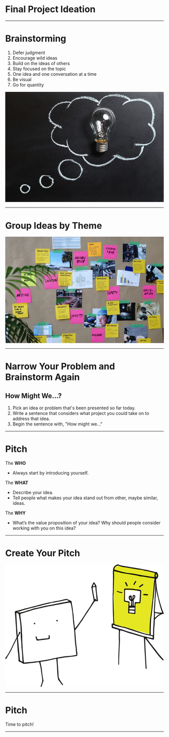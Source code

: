 # Final Project Ideation

<!--
Now that we've discussed the goals, expectations, timeline, and deliverables for our capstone project, let's brainstorm what topics or questions we may want to explore as the focus of the project.
-->

---

# Brainstorming

1.  Defer judgment
1.  Encourage wild ideas
1.  Build on the ideas of others
1.  Stay focused on the topic
1.  One idea and one conversation at a time
1.  Be visual
1.  Go for quantity

![](res/projectideation01.jpg)

<!--
We’ll do two rounds of brainstorming. The first is very general, capturing as many ideas as possible. The second will be more specific, helping us narrow in on our exact idea.

First, I'd like for us all to agree on some norms for this exercise:
* Brainstorming should be completely judgement free.
* Crazy ideas are more than welcome! Even if it's infeasible they'd get accomplished in the next few weeks, they may inspire another great and more realistic idea.
* Each idea gets its own post-it note. We want to ensure every idea gets its fair shake.
* Let's have one conversation and share one idea at a time, so that people don't get spoken over or have their ideas minimized.
* Feel free to make your ideas visual, with a drawing instead of text. 

Can you think of any other norms we should all agree upon before diving in?

*Pass out markers and post-it notes. Set a timer for three minutes.* 

Take the next three minutes to write down as many ideas as possible about what could be an idea for your capstone project. Go!

Image Details:
* [projectideation01.jpg](https://pixabay.com/photos/thought-idea-innovation-imagination-2123970/): Pixabay License
-->

---

# Group Ideas by Theme

![](res/projectideation02.jpg)

<!--
Now we'll share out our ideas and, once everyone has shared, start to group the ideas together by theme.

*Ask students to come up and share their ideas, one by one, sticking their post-it notes on the whiteboard. Make sure there’s a large, clean area devoted to this activity. If your classroom is very large, you may consider asking all students to get up and gather around the whiteboard, so it’s easier to hear each other and so it’s more dynamic. Make sure to enforce the “one conversation at a time" rule so students feel heard. Anyone can start, and others should jump in and share similar ideas or build on the ideas of one another. As they share out, ask them to start roughly clustering similar ideas, if possible. 

*After everyone shares their ideas, give them five minutes to group the ideas by theme. Encourage them to create or revise clusters and use markers to identify each cluster.

Image Details:
* [projectideation02.jpg](https://unsplash.com/photos/bjemWZcNF34): Unsplash License
-->

---

# Narrow Your Problem and Brainstorm Again

## How Might We...?

1. Pick an idea or problem that's been presented so far today.
1. Write a sentence that considers what project you could take on to address that idea. 
1. Begin the sentence with, "How might we..."

<!--
Now it’s time to narrow down a problem and brainstorm a project idea. Everyone take a new post-it and pick an idea or problem that's been presented so far today.

For example, suppose one of the ideas was “identify skin cancer,” which was grouped in the “healthcare” cluster. One might frame this problem as “How might we use machine learning to identify photos of skin cancer?” or yet “How might we make it easier for people to detect skin cancer early?” This can then eventually become the idea for a mobile app that allows you to take pictures or moles or skin tags, and get a confidence interval of how likely that is to be skin cancer. (This is actually a past project done by a previous student in this course.)

Everyone should have the problem statement written down on a post-it note in front of them (one for each student, as this portion is also individual).

*Then, set the timer for another three minutes and ask them to come up with ideas to solve that problem. It’s important to stay focused on the problem that they wrote down. They will use these ideas to create a pitch. The best ideas will be selected and we will only form groups at the very end.

The next step we'll take is pitching your idea.
-->

---

# Pitch

The **WHO**
* Always start by introducing yourself.

The **WHAT**
* Describe your idea.
* Tell people what makes your idea stand out from other, maybe similar, ideas.

The **WHY**
* What’s the value proposition of your idea? Why should people consider working with you on this idea?

<!--
Next you will pitch your idea to the class. Each person will have two minutes to convey their idea and convince others to consider working on it as their capstone project. A pitch must have:

- Who: In one or two sentences, say who you are with a focus on what makes you qualified to propose the project you’re proposing. 
- What: This is the meat of the pitch. Describe your idea in one sentence.
- Why: This is all about the value proposition. What are you adding, what are users getting they wouldn’t get otherwise? How will “what you’re pitching” achieve the value proposition. What is the reason for you to be offering them this value proposition. What are your reasons? Why should others care?
-->

---

# Create Your Pitch

![](res/projectideation05.png)

<!--
You will have 15 minutes and a piece of flip-chart paper to create your two-minute pitch and then share with the class. The who/what/why should be clearly stated on each paper, including your name. Feel free to use text but also drawings and visual representations if you'd like. 

Image Details:
 * [projectideation05.png](https://pixabay.com/vectors/pixel-cells-idea-visualization-3976295/): Pixabay License
-->

---

# Pitch

Time to pitch!

<!--

*Leave 45-60 minutes for pitches. Each pitch is two minutes. Assign a person to keep the timing. Assign someone to put the posters up after each presentation. The posters should be clustered by themes, so try to put all posters of healthcare related ideas on one wall or corner and all posters with education related ideas on another, etc.
-->

---
